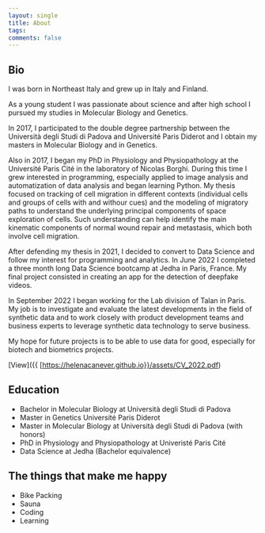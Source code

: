 ```yaml
---
layout: single
title: About
tags: 
comments: false
---
```


## Bio
I was born in Northeast Italy and grew up in Italy and Finland.  

As a young student I was passionate about science and after high school I pursued my studies in Molecular Biology and Genetics. 

In 2017, I participated to the double degree partnership between the Università degli Studi di Padova and Université Paris Diderot and I obtain my masters in Molecular Biology and in Genetics.

Also in 2017, I began my PhD in Physiology and Physiopathology at the Université Paris Cité in the laboratory of Nicolas Borghi.
During this time I grew interested in programming, especially applied to image analysis and automatization of data analysis and began learning Python.
My thesis focused on tracking of cell migration in different contexts (individual cells and groups of cells with and withour cues) and the modeling of migratory paths to understand the underlying principal components of space exploration of cells. Such understanding can help identify the main kinematic components of normal wound repair and metastasis, which both involve cell migration.

After defending my thesis in 2021, I decided to convert to Data Science and follow my interest for programming and analytics.
In June 2022 I completed a three month long Data Science bootcamp at Jedha in Paris, France. My final project consisted in creating an app for the detection of deepfake videos.

In September 2022 I began working for the Lab division of Talan in Paris. My job is to investigate and evaluate the latest developments in the field of synthetic data and to work closely with product development teams and business experts to leverage synthetic data technology to serve business.

My hope for future projects is to be able to use data for good, especially for biotech and biometrics projects.

[View]({{ [https://helenacanever.github.io}}/assets/CV_2022.pdf)


## Education
- Bachelor in Molecular Biology at Università degli Studi di Padova
- Master in Genetics Université Paris Diderot
- Master in Molecular Biology at Università degli Studi di Padova (with honors)
- PhD in Physiology and Physiopathology at Univeristé Paris Cité
- Data Science at Jedha (Bachelor equivalence)

## The things that make me happy
- Bike Packing
- Sauna
- Coding
- Learning
 
